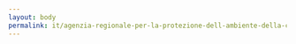 ```yaml
---
layout: body
permalink: it/agenzia-regionale-per-la-protezione-dell-ambiente-della-campania/
---
```


